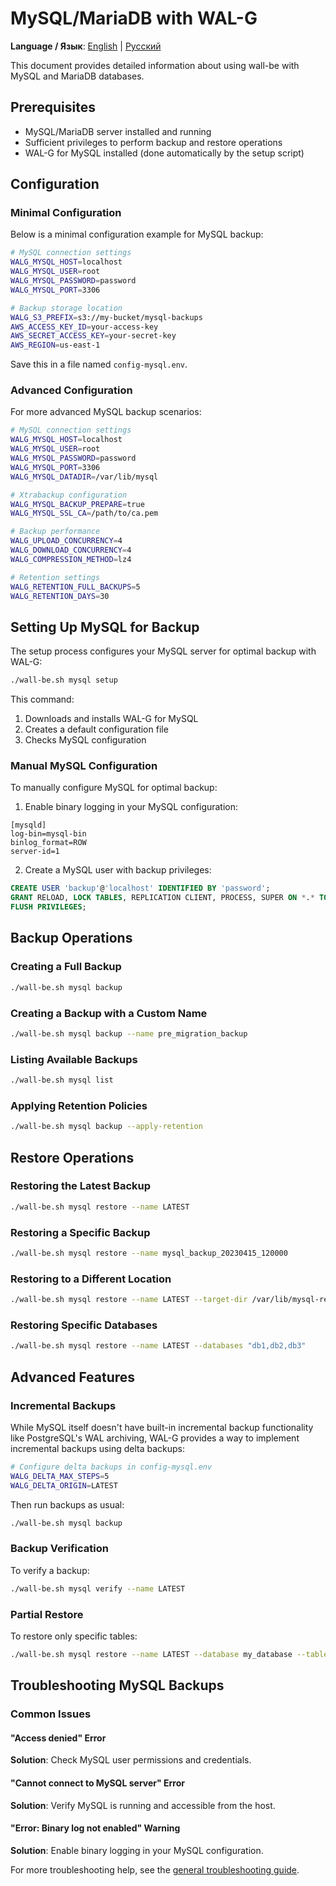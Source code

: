 # MySQL/MariaDB with WAL-G

**Language / Язык**: [English](mysql.md) | [Русский](../../databases/mysql.md)

This document provides detailed information about using wall-be with MySQL and MariaDB databases.

## Prerequisites

- MySQL/MariaDB server installed and running
- Sufficient privileges to perform backup and restore operations
- WAL-G for MySQL installed (done automatically by the setup script)

## Configuration

### Minimal Configuration

Below is a minimal configuration example for MySQL backup:

```bash
# MySQL connection settings
WALG_MYSQL_HOST=localhost
WALG_MYSQL_USER=root
WALG_MYSQL_PASSWORD=password
WALG_MYSQL_PORT=3306

# Backup storage location
WALG_S3_PREFIX=s3://my-bucket/mysql-backups
AWS_ACCESS_KEY_ID=your-access-key
AWS_SECRET_ACCESS_KEY=your-secret-key
AWS_REGION=us-east-1
```

Save this in a file named `config-mysql.env`.

### Advanced Configuration

For more advanced MySQL backup scenarios:

```bash
# MySQL connection settings
WALG_MYSQL_HOST=localhost
WALG_MYSQL_USER=root
WALG_MYSQL_PASSWORD=password
WALG_MYSQL_PORT=3306
WALG_MYSQL_DATADIR=/var/lib/mysql

# Xtrabackup configuration
WALG_MYSQL_BACKUP_PREPARE=true
WALG_MYSQL_SSL_CA=/path/to/ca.pem

# Backup performance
WALG_UPLOAD_CONCURRENCY=4
WALG_DOWNLOAD_CONCURRENCY=4
WALG_COMPRESSION_METHOD=lz4

# Retention settings
WALG_RETENTION_FULL_BACKUPS=5
WALG_RETENTION_DAYS=30
```

## Setting Up MySQL for Backup

The setup process configures your MySQL server for optimal backup with WAL-G:

```bash
./wall-be.sh mysql setup
```

This command:
1. Downloads and installs WAL-G for MySQL
2. Creates a default configuration file
3. Checks MySQL configuration

### Manual MySQL Configuration

To manually configure MySQL for optimal backup:

1. Enable binary logging in your MySQL configuration:

```
[mysqld]
log-bin=mysql-bin
binlog_format=ROW
server-id=1
```

2. Create a MySQL user with backup privileges:

```sql
CREATE USER 'backup'@'localhost' IDENTIFIED BY 'password';
GRANT RELOAD, LOCK TABLES, REPLICATION CLIENT, PROCESS, SUPER ON *.* TO 'backup'@'localhost';
FLUSH PRIVILEGES;
```

## Backup Operations

### Creating a Full Backup

```bash
./wall-be.sh mysql backup
```

### Creating a Backup with a Custom Name

```bash
./wall-be.sh mysql backup --name pre_migration_backup
```

### Listing Available Backups

```bash
./wall-be.sh mysql list
```

### Applying Retention Policies

```bash
./wall-be.sh mysql backup --apply-retention
```

## Restore Operations

### Restoring the Latest Backup

```bash
./wall-be.sh mysql restore --name LATEST
```

### Restoring a Specific Backup

```bash
./wall-be.sh mysql restore --name mysql_backup_20230415_120000
```

### Restoring to a Different Location

```bash
./wall-be.sh mysql restore --name LATEST --target-dir /var/lib/mysql-restored
```

### Restoring Specific Databases

```bash
./wall-be.sh mysql restore --name LATEST --databases "db1,db2,db3"
```

## Advanced Features

### Incremental Backups

While MySQL itself doesn't have built-in incremental backup functionality like PostgreSQL's WAL archiving, WAL-G provides a way to implement incremental backups using delta backups:

```bash
# Configure delta backups in config-mysql.env
WALG_DELTA_MAX_STEPS=5
WALG_DELTA_ORIGIN=LATEST
```

Then run backups as usual:

```bash
./wall-be.sh mysql backup
```

### Backup Verification

To verify a backup:

```bash
./wall-be.sh mysql verify --name LATEST
```

### Partial Restore

To restore only specific tables:

```bash
./wall-be.sh mysql restore --name LATEST --database my_database --tables "table1,table2"
```

## Troubleshooting MySQL Backups

### Common Issues

#### "Access denied" Error

**Solution**: Check MySQL user permissions and credentials.

#### "Cannot connect to MySQL server" Error

**Solution**: Verify MySQL is running and accessible from the host.

#### "Error: Binary log not enabled" Warning

**Solution**: Enable binary logging in your MySQL configuration.

For more troubleshooting help, see the [general troubleshooting guide](../../en/troubleshooting.md). 